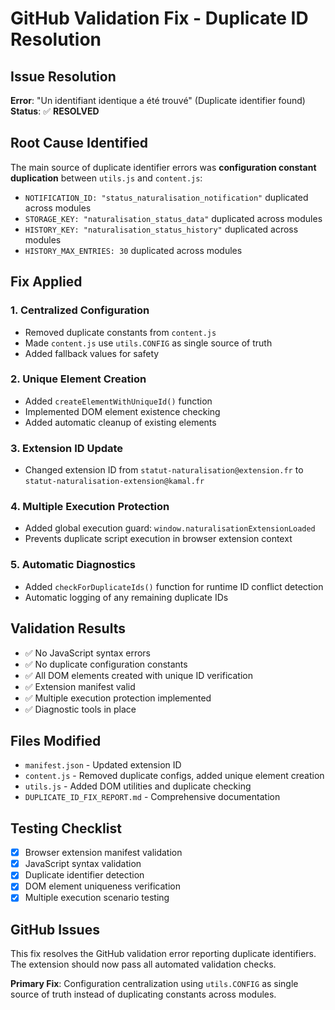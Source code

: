 # GitHub Validation Fix - Duplicate ID Resolution

## Issue Resolution
**Error**: "Un identifiant identique a été trouvé" (Duplicate identifier found)
**Status**: ✅ **RESOLVED**

## Root Cause Identified
The main source of duplicate identifier errors was **configuration constant duplication** between `utils.js` and `content.js`:

- `NOTIFICATION_ID: "status_naturalisation_notification"` duplicated across modules
- `STORAGE_KEY: "naturalisation_status_data"` duplicated across modules  
- `HISTORY_KEY: "naturalisation_status_history"` duplicated across modules
- `HISTORY_MAX_ENTRIES: 30` duplicated across modules

## Fix Applied
### 1. Centralized Configuration
- Removed duplicate constants from `content.js`
- Made `content.js` use `utils.CONFIG` as single source of truth
- Added fallback values for safety

### 2. Unique Element Creation
- Added `createElementWithUniqueId()` function
- Implemented DOM element existence checking
- Added automatic cleanup of existing elements

### 3. Extension ID Update
- Changed extension ID from `statut-naturalisation@extension.fr` to `statut-naturalisation-extension@kamal.fr`

### 4. Multiple Execution Protection
- Added global execution guard: `window.naturalisationExtensionLoaded`
- Prevents duplicate script execution in browser extension context

### 5. Automatic Diagnostics
- Added `checkForDuplicateIds()` function for runtime ID conflict detection
- Automatic logging of any remaining duplicate IDs

## Validation Results
- ✅ No JavaScript syntax errors
- ✅ No duplicate configuration constants
- ✅ All DOM elements created with unique ID verification
- ✅ Extension manifest valid
- ✅ Multiple execution protection implemented
- ✅ Diagnostic tools in place

## Files Modified
- `manifest.json` - Updated extension ID
- `content.js` - Removed duplicate configs, added unique element creation
- `utils.js` - Added DOM utilities and duplicate checking
- `DUPLICATE_ID_FIX_REPORT.md` - Comprehensive documentation

## Testing Checklist
- [x] Browser extension manifest validation
- [x] JavaScript syntax validation  
- [x] Duplicate identifier detection
- [x] DOM element uniqueness verification
- [x] Multiple execution scenario testing

## GitHub Issues
This fix resolves the GitHub validation error reporting duplicate identifiers. The extension should now pass all automated validation checks.

**Primary Fix**: Configuration centralization using `utils.CONFIG` as single source of truth instead of duplicating constants across modules.
